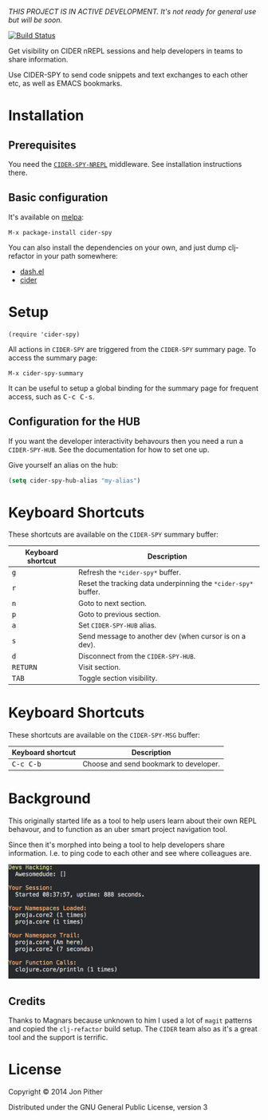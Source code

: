 _THIS PROJECT IS IN ACTIVE DEVELOPMENT. It's not ready for general use but will be soon._

[![Build Status](https://travis-ci.org/jonpither/cider-spy.svg?branch=master)](https://travis-ci.org/jonpither/cider-spy)

Get visibility on CIDER nREPL sessions and help developers in teams to share information.

Use CIDER-SPY to send code snippets and text exchanges to each other etc, as well as EMACS bookmarks.

# Installation

## Prerequisites

You need the [`CIDER-SPY-NREPL`](https://github.com/jonpither/cider-spy-nrepl) middleware. See installation instructions there.

## Basic configuration

It's available on [melpa](http://melpa.milkbox.net/):

    M-x package-install cider-spy

You can also install the dependencies on your own, and just dump
clj-refactor in your path somewhere:

 - <a href="https://github.com/magnars/dash.el">dash.el</a>
 - <a href="https://github.com/clojure-emacs/cider">cider</a>

# Setup

    (require 'cider-spy)

All actions in `CIDER-SPY` are triggered from the `CIDER-SPY` summary page. To access the summary page:

    M-x cider-spy-summary

It can be useful to setup a global binding for the summary page for frequent access, such as <kbd>C-c C-s</kbd>.

## Configuration for the HUB

If you want the developer interactivity behavours then you need a run a `CIDER-SPY-HUB`. See the documentation for how to set one up.

Give yourself an alias on the hub:

```el
(setq cider-spy-hub-alias "my-alias")
```

# Keyboard Shortcuts

These shortcuts are available on the `CIDER-SPY` summary buffer:

Keyboard shortcut                    | Description
-------------------------------------|-------------------------------
<kbd>g</kbd>| Refresh the `*cider-spy*` buffer.
<kbd>r</kbd>| Reset the tracking data underpinning the `*cider-spy*` buffer.
<kbd>n</kbd>| Goto to next section.
<kbd>p</kbd>| Goto to previous section.
<kbd>a</kbd>| Set `CIDER-SPY-HUB` alias.
<kbd>s</kbd>| Send message to another dev (when cursor is on a dev).
<kbd>d</kbd>| Disconnect from the `CIDER-SPY-HUB`.
<kbd>RETURN</kbd>| Visit section.
<kbd>TAB</kbd>| Toggle section visibility.

# Keyboard Shortcuts

These shortcuts are available on the `CIDER-SPY-MSG` buffer:

Keyboard shortcut                    | Description
-------------------------------------|-------------------------------
<kbd>C-c C-b</kbd>| Choose and send bookmark to developer.

# Background

This originally started life as a tool to help users learn about their own REPL behavour, and to function as an uber smart project navigation tool.

Since then it's morphed into being a tool to help developers share information. I.e. to ping code to each other and see where colleagues are.

![Cider Spy Menu](/images/menu.png?raw=true)

## Credits

Thanks to Magnars because unknown to him I used a lot of `magit` patterns and copied the `clj-refactor` build setup. The `CIDER` team also as it's a great tool and the support is terrific.

# License

Copyright © 2014 Jon Pither

Distributed under the GNU General Public License, version 3
